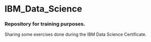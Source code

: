 # IBM_Data_Science
### Repository for training purposes.
Sharing some exercises done during the IBM Data Science Certificate.
